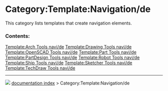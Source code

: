 # Category:Template:Navigation/de
This category lists templates that create navigation elements.

### Contents:

    
  [Template:Arch Tools navi/de](Template:Arch_Tools_navi/de.md)   [Template:Drawing Tools navi/de](Template:Drawing_Tools_navi/de.md)         [Template:OpenSCAD Tools navi/de](Template:OpenSCAD_Tools_navi/de.md)
  [Template:Part Tools navi/de](Template:Part_Tools_navi/de.md)   [Template:PartDesign Tools navi/de](Template:PartDesign_Tools_navi/de.md)   [Template:Robot Tools navi/de](Template:Robot_Tools_navi/de.md)
  [Template:Ship Tools navi/de](Template:Ship_Tools_navi/de.md)   [Template:Sketcher Tools navi/de](Template:Sketcher_Tools_navi/de.md)       [Template:TechDraw Tools navi/de](Template:TechDraw_Tools_navi/de.md)



---
![](images/Right_arrow.png) [documentation index](../README.md) > Category:Template:Navigation/de
